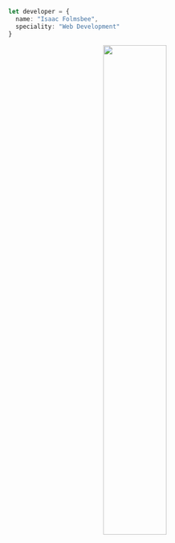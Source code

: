```typescript
let developer = {
  name: "Isaac Folmsbee",
  speciality: "Web Development"
}
```

<p align="center">
    <img src="https://github-readme-stats-eight-theta.vercel.app/api/top-langs/?username=isaacfolmsbee&orgs=junon-corp&layout=compact&langs_count=4&bg_color=0d1117&hide_title=true&text_color=ffffff&hide_border=true&hide=mcfunction" width="50%"/>
</p>                                                                                                                                     
